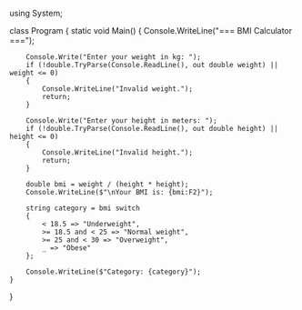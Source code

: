 using System;

class Program
{
    static void Main()
    {
        Console.WriteLine("=== BMI Calculator ===");

        Console.Write("Enter your weight in kg: ");
        if (!double.TryParse(Console.ReadLine(), out double weight) || weight <= 0)
        {
            Console.WriteLine("Invalid weight.");
            return;
        }

        Console.Write("Enter your height in meters: ");
        if (!double.TryParse(Console.ReadLine(), out double height) || height <= 0)
        {
            Console.WriteLine("Invalid height.");
            return;
        }

        double bmi = weight / (height * height);
        Console.WriteLine($"\nYour BMI is: {bmi:F2}");

        string category = bmi switch
        {
            < 18.5 => "Underweight",
            >= 18.5 and < 25 => "Normal weight",
            >= 25 and < 30 => "Overweight",
            _ => "Obese"
        };

        Console.WriteLine($"Category: {category}");
    }
}
